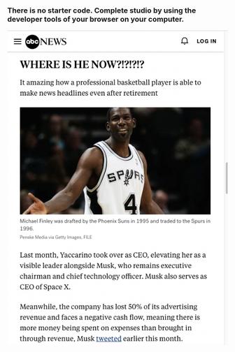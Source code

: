 ### There is no starter code. Complete studio by using the developer tools of your browser on your computer. 

![Alt text](image.png)